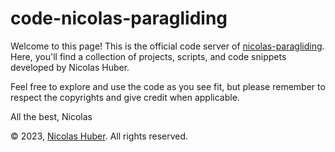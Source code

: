 # code-nicolas-paragliding

Welcome to this page! This is the official code server of [nicolas-paragliding](https://nicolas-paragliding.com). Here, you'll find a collection of projects, scripts, and code snippets developed by Nicolas Huber. 

Feel free to explore and use the code as you see fit, but please remember to respect the copyrights and give credit when applicable.

All the best,
Nicolas

© 2023, [Nicolas Huber](https://nicolas-huber.ch). All rights reserved.
